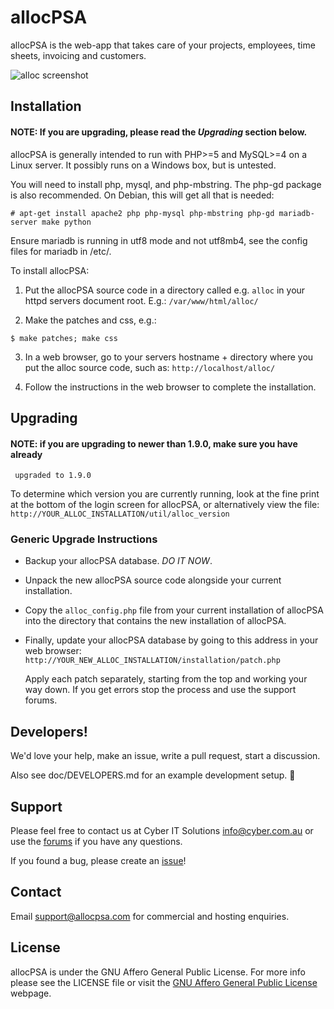 # allocPSA

allocPSA is the web-app that takes care of your projects, employees,
time sheets, invoicing and customers.

<img src="/images/alloc-screenshot.png?raw=true" alt="alloc screenshot">

## Installation

#### NOTE: If you are upgrading, please read the _Upgrading_ section below.

allocPSA is generally intended to run with PHP>=5 and MySQL>=4 on a
Linux server. It possibly runs on a Windows box, but is untested.

You will need to install php, mysql, and php-mbstring. The php-gd
package is also recommended. On Debian, this will get all that is
needed:

```
# apt-get install apache2 php php-mysql php-mbstring php-gd mariadb-server make python
```

Ensure mariadb is running in utf8 mode and not utf8mb4, see the config
files for mariadb in /etc/.

To install allocPSA:

1. Put the allocPSA source code in a directory called e.g. `alloc` in your
   httpd servers document root. E.g.: `/var/www/html/alloc/`

2. Make the patches and css, e.g.:

```
$ make patches; make css
```

3. In a web browser, go to your servers hostname + directory where you put the
   alloc source code, such as: `http://localhost/alloc/`

4. Follow the instructions in the web browser to complete the installation.

## Upgrading

#### NOTE: if you are upgrading to newer than 1.9.0, make sure you have already

     upgraded to 1.9.0

To determine which version you are currently running, look at the fine print at
the bottom of the login screen for allocPSA, or alternatively view the file:
`http://YOUR_ALLOC_INSTALLATION/util/alloc_version`

### Generic Upgrade Instructions

- Backup your allocPSA database. _DO IT NOW_.
- Unpack the new allocPSA source code alongside your current installation.
- Copy the `alloc_config.php` file from your current installation of
  allocPSA into the directory that contains the new installation of allocPSA.

- Finally, update your allocPSA database by going to this address in your web
  browser: `http://YOUR_NEW_ALLOC_INSTALLATION/installation/patch.php`

  Apply each patch separately, starting from the top and working your way
  down. If you get errors stop the process and use the support forums.

## Developers!

We'd love your help, make an issue, write a pull request, start a
discussion.

Also see doc/DEVELOPERS.md for an example development setup. 🙂

## Support

Please feel free to contact us at Cyber IT Solutions
[info@cyber.com.au](mailto:info@cyber.com.au) or use the
[forums](http://sourceforge.net/p/allocpsa/discussion/) if you have
any questions.

If you found a bug, please create an
[issue](https://github.com/cyberitsolutions/alloc/issues/new)!

## Contact

Email [support@allocpsa.com](mailto:support@allocpsa.com) for
commercial and hosting enquiries.

## License

allocPSA is under the GNU Affero General Public License. For more info
please see the LICENSE file or visit the [GNU Affero General Public
License](http://www.gnu.org/licenses/agpl-3.0.en.html) webpage.
